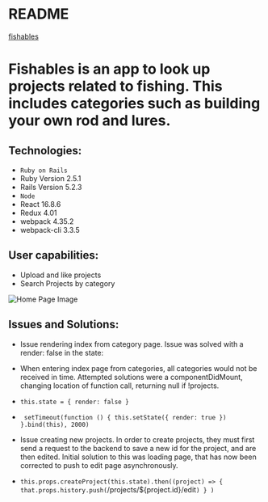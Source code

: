 # README
[fishables](https://fishables.herokuapp.com)
# Fishables is an app to look up projects related to fishing.  This includes categories such as building your own rod and lures.  

## Technologies: 
* `Ruby on Rails`
* Ruby Version 2.5.1 
* Rails Version 5.2.3 
* `Node`
* React 16.8.6
* Redux 4.01
* webpack 4.35.2
* webpack-cli 3.3.5


## User capabilities: 
* Upload and like projects
* Search Projects by category 

![Home Page Image](https://user-images.githubusercontent.com/46801755/61147231-bd51a080-a490-11e9-84b9-374d9d9742ff.png)

## Issues and Solutions:
* Issue rendering index from category page.  Issue was solved with a render: false in the state:
* When entering index page from categories, all categories would not be received in time. Attempted solutions were a componentDidMount, changing location of function call, returning null if !projects.  
* `this.state = {
            render: false
        }`
* ` setTimeout(function () {
            this.setState({ render: true })
        }.bind(this), 2000)`
        
        
* Issue creating new projects.  In order to create projects, they must first send a request to the backend to save a new id for the project, and are then edited.  Initial solution to this was loading page, that has now been corrected to push to edit page asynchronously.  
* `this.props.createProject(this.state).then((project) => {
            that.props.history.push(`/projects/${project.id}/edit`)
            }
        )`
        
   
 

